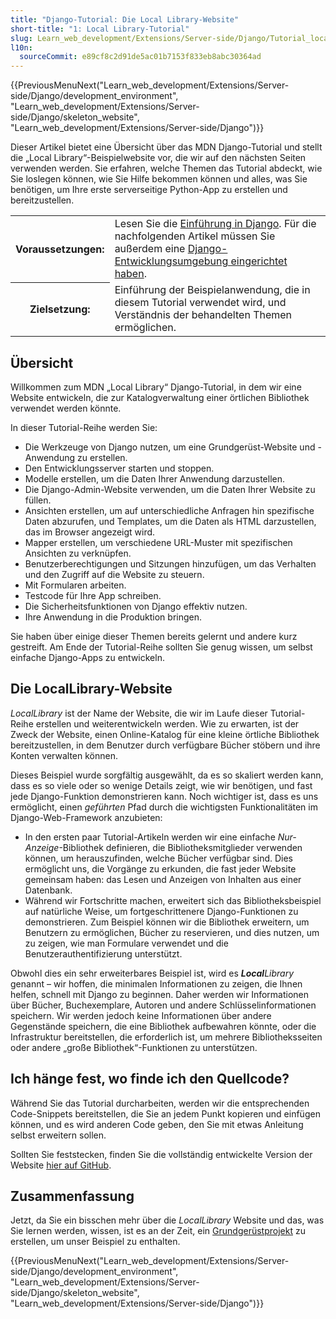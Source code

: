 ```yaml
---
title: "Django-Tutorial: Die Local Library-Website"
short-title: "1: Local Library-Tutorial"
slug: Learn_web_development/Extensions/Server-side/Django/Tutorial_local_library_website
l10n:
  sourceCommit: e89cf8c2d91de5ac01b7153f833eb8abc30364ad
---
```


{{PreviousMenuNext("Learn_web_development/Extensions/Server-side/Django/development_environment", "Learn_web_development/Extensions/Server-side/Django/skeleton_website", "Learn_web_development/Extensions/Server-side/Django")}}

Dieser Artikel bietet eine Übersicht über das MDN Django-Tutorial und stellt die „Local Library“-Beispielwebsite vor, die wir auf den nächsten Seiten verwenden werden. Sie erfahren, welche Themen das Tutorial abdeckt, wie Sie loslegen können, wie Sie Hilfe bekommen können und alles, was Sie benötigen, um Ihre erste serverseitige Python-App zu erstellen und bereitzustellen.

<table>
  <tbody>
    <tr>
      <th scope="row">Voraussetzungen:</th>
      <td>
        Lesen Sie die <a href="/de/docs/Learn_web_development/Extensions/Server-side/Django/Introduction">Einführung in Django</a>.
        Für die nachfolgenden Artikel müssen Sie außerdem eine <a href="/de/docs/Learn_web_development/Extensions/Server-side/Django/development_environment">Django-Entwicklungsumgebung eingerichtet haben</a>.
      </td>
    </tr>
    <tr>
      <th scope="row">Zielsetzung:</th>
      <td>
        Einführung der Beispielanwendung, die in diesem Tutorial verwendet wird, und Verständnis der behandelten Themen ermöglichen.
      </td>
    </tr>
  </tbody>
</table>

## Übersicht

Willkommen zum MDN „Local Library“ Django-Tutorial, in dem wir eine Website entwickeln, die zur Katalogverwaltung einer örtlichen Bibliothek verwendet werden könnte.

In dieser Tutorial-Reihe werden Sie:

- Die Werkzeuge von Django nutzen, um eine Grundgerüst-Website und -Anwendung zu erstellen.
- Den Entwicklungsserver starten und stoppen.
- Modelle erstellen, um die Daten Ihrer Anwendung darzustellen.
- Die Django-Admin-Website verwenden, um die Daten Ihrer Website zu füllen.
- Ansichten erstellen, um auf unterschiedliche Anfragen hin spezifische Daten abzurufen, und Templates, um die Daten als HTML darzustellen, das im Browser angezeigt wird.
- Mapper erstellen, um verschiedene URL-Muster mit spezifischen Ansichten zu verknüpfen.
- Benutzerberechtigungen und Sitzungen hinzufügen, um das Verhalten und den Zugriff auf die Website zu steuern.
- Mit Formularen arbeiten.
- Testcode für Ihre App schreiben.
- Die Sicherheitsfunktionen von Django effektiv nutzen.
- Ihre Anwendung in die Produktion bringen.

Sie haben über einige dieser Themen bereits gelernt und andere kurz gestreift. Am Ende der Tutorial-Reihe sollten Sie genug wissen, um selbst einfache Django-Apps zu entwickeln.

## Die LocalLibrary-Website

_LocalLibrary_ ist der Name der Website, die wir im Laufe dieser Tutorial-Reihe erstellen und weiterentwickeln werden. Wie zu erwarten, ist der Zweck der Website, einen Online-Katalog für eine kleine örtliche Bibliothek bereitzustellen, in dem Benutzer durch verfügbare Bücher stöbern und ihre Konten verwalten können.

Dieses Beispiel wurde sorgfältig ausgewählt, da es so skaliert werden kann, dass es so viele oder so wenige Details zeigt, wie wir benötigen, und fast jede Django-Funktion demonstrieren kann. Noch wichtiger ist, dass es uns ermöglicht, einen _geführten_ Pfad durch die wichtigsten Funktionalitäten im Django-Web-Framework anzubieten:

- In den ersten paar Tutorial-Artikeln werden wir eine einfache _Nur-Anzeige_-Bibliothek definieren, die Bibliotheksmitglieder verwenden können, um herauszufinden, welche Bücher verfügbar sind. Dies ermöglicht uns, die Vorgänge zu erkunden, die fast jeder Website gemeinsam haben: das Lesen und Anzeigen von Inhalten aus einer Datenbank.
- Während wir Fortschritte machen, erweitert sich das Bibliotheksbeispiel auf natürliche Weise, um fortgeschrittenere Django-Funktionen zu demonstrieren. Zum Beispiel können wir die Bibliothek erweitern, um Benutzern zu ermöglichen, Bücher zu reservieren, und dies nutzen, um zu zeigen, wie man Formulare verwendet und die Benutzerauthentifizierung unterstützt.

Obwohl dies ein sehr erweiterbares Beispiel ist, wird es _**Local**Library_ genannt – wir hoffen, die minimalen Informationen zu zeigen, die Ihnen helfen, schnell mit Django zu beginnen. Daher werden wir Informationen über Bücher, Buchexemplare, Autoren und andere Schlüsselinformationen speichern. Wir werden jedoch keine Informationen über andere Gegenstände speichern, die eine Bibliothek aufbewahren könnte, oder die Infrastruktur bereitstellen, die erforderlich ist, um mehrere Bibliotheksseiten oder andere „große Bibliothek“-Funktionen zu unterstützen.

## Ich hänge fest, wo finde ich den Quellcode?

Während Sie das Tutorial durcharbeiten, werden wir die entsprechenden Code-Snippets bereitstellen, die Sie an jedem Punkt kopieren und einfügen können, und es wird anderen Code geben, den Sie mit etwas Anleitung selbst erweitern sollen.

Sollten Sie feststecken, finden Sie die vollständig entwickelte Version der Website [hier auf GitHub](https://github.com/mdn/django-locallibrary-tutorial).

## Zusammenfassung

Jetzt, da Sie ein bisschen mehr über die _LocalLibrary_ Website und das, was Sie lernen werden, wissen, ist es an der Zeit, ein [Grundgerüstprojekt](/de/docs/Learn_web_development/Extensions/Server-side/Django/skeleton_website) zu erstellen, um unser Beispiel zu enthalten.

{{PreviousMenuNext("Learn_web_development/Extensions/Server-side/Django/development_environment", "Learn_web_development/Extensions/Server-side/Django/skeleton_website", "Learn_web_development/Extensions/Server-side/Django")}}
